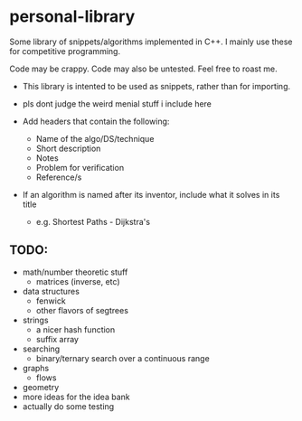 # personal-library

Some library of snippets/algorithms implemented in C++.
I mainly use these for competitive programming.

Code may be crappy.
Code may also be untested.
Feel free to roast me.

- This library is intented to be used as snippets, rather than for importing.
 - pls dont judge the weird menial stuff i include here

- Add headers that contain the following:
  - Name of the algo/DS/technique
  - Short description
  - Notes
  - Problem for verification
  - Reference/s

- If an algorithm is named after its inventor, include what it solves in its title
  - e.g. Shortest Paths - Dijkstra's

## TODO:
- math/number theoretic stuff
  - matrices (inverse, etc)
- data structures
  - fenwick
  - other flavors of segtrees
- strings
  - a nicer hash function
  - suffix array
- searching
  - binary/ternary search over a continuous range
- graphs
  - flows
- geometry
- more ideas for the idea bank
- actually do some testing